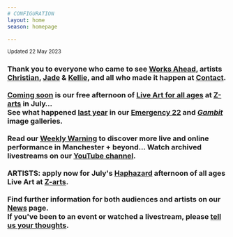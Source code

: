 ```yaml
---
# CONFIGURATION
layout: home
season: homepage

---
```

<small>Updated 22 May 2023</small>        
### Thank you to everyone who came to see [Works Ahead](/current/2023-worksahead), artists [Christian](/current/2023-worksahead/asare), [Jade](/current/2023-worksahead/williams) & [Kellie](/current/2023-worksahead/colbert), and all who made it happen at <a href="https://contactmcr.com" target="_blank">Contact</a>.<br><br>[Coming soon](/current/2023) is our free afternoon of [Live Art for all ages](/hab/haphazard) at <a href="https://z-arts.org" target="_blank">Z-arts</a> in July…<br>See what happened [last year](/archive/2022) in our [Emergency 22](/galleries/2022-emergency) and [*Gambit*](/galleries/2022-gambit) image galleries.<br><br>Read our <a href="https://wordofwarning.posthaven.com" target="_blank">Weekly Warning</a> to discover more live and online performance in Manchester + beyond…  Watch archived livestreams on our <a href="https://youtube.com/@warnmcr" target="_blank">YouTube channel</a>.<br><br>ARTISTS: apply now for July's [Haphazard](/hab/haphazard) afternoon of all ages Live Art at <a href="https://z-arts.org" target="_blank">Z-arts</a>.<br><br>Find further information for both audiences and artists on our [News](/news) page.<br>If you've been to an event or watched a livestream, please <a href="http://bit.ly/warnmcrfeedback" target="_blank">tell us your thoughts</a>.
